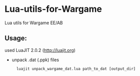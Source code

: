 Lua-utils-for-Wargame
=====================

Lua utils for Wargame EE/AB

Usage:
------

used LuaJIT 2.0.2 (http://luajit.org)

- unpack .dat (.ppk) files

        luajit unpack_wargame_dat.lua path_to_dat [output_dir]

